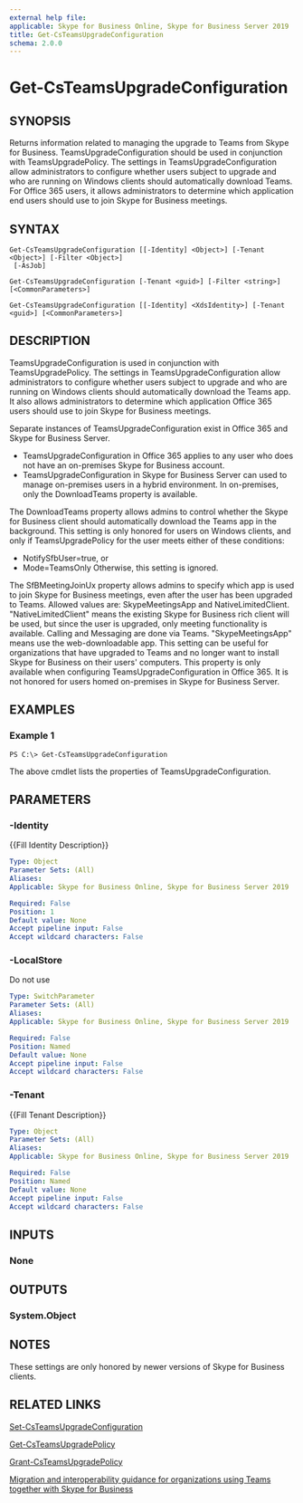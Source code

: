 ```yaml
---
external help file: 
applicable: Skype for Business Online, Skype for Business Server 2019
title: Get-CsTeamsUpgradeConfiguration
schema: 2.0.0
---
```


# Get-CsTeamsUpgradeConfiguration

## SYNOPSIS
Returns information related to managing the upgrade to Teams from Skype for Business. TeamsUpgradeConfiguration should be used in conjunction with TeamsUpgradePolicy. The settings in TeamsUpgradeConfiguration allow administrators to configure whether users subject to upgrade and who are running on Windows clients should automatically download Teams. For Office 365 users, it allows administrators to determine which application end users should use to join Skype for Business meetings.






## SYNTAX

```
Get-CsTeamsUpgradeConfiguration [[-Identity] <Object>] [-Tenant <Object>] [-Filter <Object>]
 [-AsJob]
```

```
Get-CsTeamsUpgradeConfiguration [-Tenant <guid>] [-Filter <string>]  [<CommonParameters>]
```

```
Get-CsTeamsUpgradeConfiguration [[-Identity] <XdsIdentity>] [-Tenant <guid>] [<CommonParameters>]
```

## DESCRIPTION
TeamsUpgradeConfiguration is used in conjunction with TeamsUpgradePolicy. The settings in TeamsUpgradeConfiguration allow administrators to configure whether users subject to upgrade and who are running on Windows clients should automatically download the Teams app. It also allows administrators to determine which application Office 365 users should use to join Skype for Business meetings.

Separate instances of TeamsUpgradeConfiguration exist in Office 365 and Skype for Business Server. 
 - TeamsUpgradeConfiguration in Office 365 applies to any user who does not have an on-premises Skype for Business account.
 - TeamsUpgradeConfiguration in Skype for Business Server can used to manage on-premises users in a hybrid environment. In on-premises, only the DownloadTeams property is available.

The DownloadTeams property allows admins to control whether the Skype for Business client should automatically download the Teams app in the background. This setting is only honored for users on Windows clients, and only if TeamsUpgradePolicy for the user meets either of these conditions: 
 - NotifySfbUser=true, or 
 - Mode=TeamsOnly
 Otherwise, this setting is ignored. 

The SfBMeetingJoinUx property allows admins to specify which app is used to join Skype for Business meetings, even after the user has been upgraded to Teams. Allowed values are: SkypeMeetingsApp and NativeLimitedClient.   "NativeLimitedClient"  means the existing Skype for Business rich client will be used, but since the user is upgraded, only meeting functionality is available. Calling and Messaging are done via Teams.  "SkypeMeetingsApp" means use the web-downloadable app. This setting can be useful for organizations that have upgraded to Teams and no longer want to install Skype for Business on their users' computers. This property is only available when configuring TeamsUpgradeConfiguration in Office 365. It is not honored for users homed on-premises in Skype for Business Server.


## EXAMPLES

### Example 1
```
PS C:\> Get-CsTeamsUpgradeConfiguration
```

The above cmdlet lists the properties of TeamsUpgradeConfiguration.

## PARAMETERS


### -Identity
{{Fill Identity Description}}

```yaml
Type: Object
Parameter Sets: (All)
Aliases: 
Applicable: Skype for Business Online, Skype for Business Server 2019

Required: False
Position: 1
Default value: None
Accept pipeline input: False
Accept wildcard characters: False
```

### -LocalStore
Do not use

```yaml
Type: SwitchParameter
Parameter Sets: (All)
Aliases: 
Applicable: Skype for Business Online, Skype for Business Server 2019

Required: False
Position: Named
Default value: None
Accept pipeline input: False
Accept wildcard characters: False
```

### -Tenant
{{Fill Tenant Description}}

```yaml
Type: Object
Parameter Sets: (All)
Aliases: 
Applicable: Skype for Business Online, Skype for Business Server 2019

Required: False
Position: Named
Default value: None
Accept pipeline input: False
Accept wildcard characters: False
```


## INPUTS

### None


## OUTPUTS

### System.Object

## NOTES

These settings are only honored by newer versions of Skype for Business clients.

## RELATED LINKS

[Set-CsTeamsUpgradeConfiguration](Set-CsTeamsUpgradeConfiguration.md)

[Get-CsTeamsUpgradePolicy](Get-CsTeamsUpgradePolicy.md)

[Grant-CsTeamsUpgradePolicy](Grant-CsTeamsUpgradePolicy.md)

[Migration and interoperability guidance for organizations using Teams together with Skype for Business](https://docs.microsoft.com/en-us/MicrosoftTeams/migration-interop-guidance-for-teams-with-skype)
